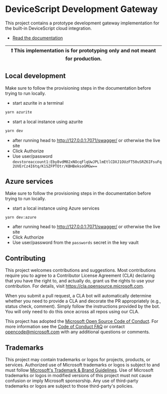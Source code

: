 # DeviceScript Development Gateway

This project contains a prototype development gateway implementation
for the built-in DeviceScript cloud integration.

-   [Read the documentation](https://microsoft.github.io/devicescript/developer/gateway)

| :exclamation: This implementation is for prototyping only and not meant for production. |
| --------------------------------------------------------------------------------------- |

## Local development

Make sure to follow the provisioning steps in the documentation before trying to run locally.

-   start azurite in a terminal

```bash
yarn azurite
```

-   start a local instance using azurite

```bash
yarn dev
```

-   after running head to http://127.0.0.1:7071/swagger/ or otherwise the live site
-   Click Authorize
-   Use user/password `devstoreaccount1:Eby8vdM02xNOcqFlqUwJPLlmEtlCDXJ1OUzFT50uSRZ6IFsuFq2UVErCz4I6tq/K1SZFPTOtr/KBHBeksoGMGw==`

## Azure services

Make sure to follow the provisioning steps in the documentation before trying to run locally.

-   start a local instance using Azure services

```
yarn dev:azure
```

-   after running head to http://127.0.0.1:7071/swagger/ or otherwise the live site
-   Click Authorize
-   Use user/password from the `passwords` secret in the key vault

## Contributing

This project welcomes contributions and suggestions. Most contributions require you to agree to a
Contributor License Agreement (CLA) declaring that you have the right to, and actually do, grant us
the rights to use your contribution. For details, visit https://cla.opensource.microsoft.com.

When you submit a pull request, a CLA bot will automatically determine whether you need to provide
a CLA and decorate the PR appropriately (e.g., status check, comment). Simply follow the instructions
provided by the bot. You will only need to do this once across all repos using our CLA.

This project has adopted the [Microsoft Open Source Code of Conduct](https://opensource.microsoft.com/codeofconduct/).
For more information see the [Code of Conduct FAQ](https://opensource.microsoft.com/codeofconduct/faq/) or
contact [opencode@microsoft.com](mailto:opencode@microsoft.com) with any additional questions or comments.

## Trademarks

This project may contain trademarks or logos for projects, products, or services. Authorized use of Microsoft
trademarks or logos is subject to and must follow
[Microsoft's Trademark & Brand Guidelines](https://www.microsoft.com/en-us/legal/intellectualproperty/trademarks/usage/general).
Use of Microsoft trademarks or logos in modified versions of this project must not cause confusion or imply Microsoft sponsorship.
Any use of third-party trademarks or logos are subject to those third-party's policies.
